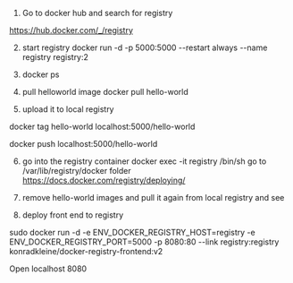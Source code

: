 1) Go to docker hub and search for registry 

https://hub.docker.com/_/registry

2) start registry 
   docker run -d -p 5000:5000 --restart always --name registry registry:2
   
3) docker ps 

4) pull  helloworld image 
    docker pull hello-world
	
5) upload it to local registry 
 
  docker tag hello-world localhost:5000/hello-world
  
  docker push localhost:5000/hello-world
  
6) go into the registry container 
    docker exec -it registry /bin/sh
	go to /var/lib/registry/docker folder 
	https://docs.docker.com/registry/deploying/

7) 	remove hello-world images and pull it again from local registry and see

8)  deploy front end to registry 

   sudo docker run -d -e ENV_DOCKER_REGISTRY_HOST=registry -e ENV_DOCKER_REGISTRY_PORT=5000 -p 8080:80 --link registry:registry konradkleine/docker-registry-frontend:v2
  
  
  Open localhost 8080